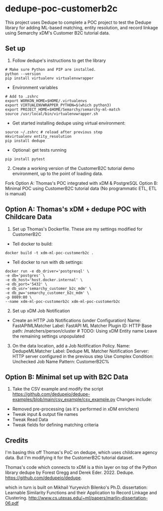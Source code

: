# dedupe-poc-customerb2c
This project uses Dedupe to complete a POC project 
to test the Dedupe library for adding ML-based 
matching, entity resolution, and record linkage using
Semarchy xDM's Customer B2C tutorial data.

## Set up
1. Follow dedupe's instructions to get the library
```
# Make sure Python and PIP are installed. 
python --version
pip install virtualenv virtualenvwrapper
```
- Environment variables
```
# Add to .zshrc
export WORKON_HOME=$HOME/.virtualenvs
export VIRTUALENVWRAPPER_PYTHON=$(which python3)
export PROJECT_HOME=$HOME/Semarchy/semarchy-ml-match
source /usr/local/bin/virtualenvwrapper.sh
```
- Get started installing dedupe using virtual environment:
```
source ~/.zshrc # reload after previous step
mkvirtualenv entity_resolution
pip install dedupe
```
- Optional: get tests running
```
pip install pytest
```

2. Create a working version of the CustomerB2C
tutorial demo environment, up to the point of loading data.

Fork
Option A: Thomas's POC integrated with xDM & PostgreSQL
Option B: Minimal POC using CustomerB2C tutorial data
(No programmatic ETL, ETL is manual)

## Option A: Thomas's xDM + dedupe POC with Childcare Data

1. Set up Thomas's Dockerfile. These are my settings
modified for CustomerB2C 

- Tell docker to build: 
```
docker build -t xdm-ml-poc-customerb2c .
```
- Tell docker to run with db settings: 
```
docker run -e db_driver='postgresql' \
-e db='postgres' \
-e db_host='host.docker.internal' \
-e db_port='5432' \
-e db_usr='semarchy_customer_b2c_mdm' \
-e db_pw='semarchy_customer_b2c_mdm' \
-p 8089:80 \
--name xdm-ml-poc-customerb2c xdm-ml-poc-customerb2c
```
2. Set up xDM Job Notification
- Create an HTTP Job Notifications (under Configuration)
Name: FastAPIMLMatcher
Label: FastAPI ML Matcher
Plugin ID: HTTP
Base path: /matchers/person/cluster # TODO: Using xDM Entity name
Leave the remaining settings unpopulated

3. On the data location, add a Job Notification Policy.
Name: DedupeMLMatcher
Label: Dedupe ML Matcher
Notification Server: HTTP server configured in the previous step
Use Complex Condition: Unchecked
Job Name Pattern: CustomerB2C%

## Option B: Minimal set up with B2C Data

1. Take the CSV example and modify the script
https://github.com/dedupeio/dedupe-examples/blob/main/csv_example/csv_example.py
Changes include: 
- Removed pre-processing (as it's performed in xDM enrichers)
- Tweak input & output file names
- Tweak Read Data 
- Tweak fields for defining matching criteria

## Credits
I'm basing this off Thomas's PoC on dedupe, which uses
childcare agency data. But I'm modifying it for the
CustomerB2C tutorial dataset. 

Thomas's code which connects to xDM is a thin
layer on top of the Python library dedupe by 
Forest Gregg and Derek Eder. 2022. 
Dedupe. https://github.com/dedupeio/dedupe.

which in turn is built on Mikhail Yuryevich Bilenko's 
Ph.D. dissertation: Learnable Similarity Functions and 
their Application to Record Linkage and Clustering.
http://www.cs.utexas.edu/~ml/papers/marlin-dissertation-06.pdf
